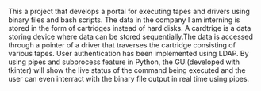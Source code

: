 This a project that develops a portal for executing tapes and drivers using binary files and bash scripts.
The data in the company I am interning is stored in the form of cartridges instead of hard disks. A cardtrige
is a data storing device where data can be stored sequentially.The data is accessed through a pointer of a driver that traverses
the cartridge consisting of various tapes. User authentication has been implemented using LDAP.
By using pipes and subprocess feature in Python, the GUI(developed with tkinter) will show the live status of the command
being executed and the user can even interract with the binary file output in real time using pipes.
